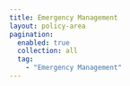 ```yaml
---
title: Emergency Management
layout: policy-area
pagination:
  enabled: true
  collection: all
  tag:
    - "Emergency Management"
---
```

